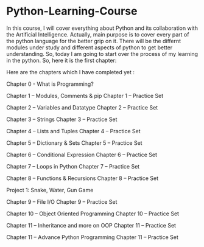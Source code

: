 # Python-Learning-Course
In this course, I will cover everything about Python and its collaboration with the Artificial Intelligence.
Actually, main purpose is to cover every part of the python language for the better grip on it.
There will be the differnt modules under study and different aspects of python to get better understanding.
So, today I am going to start over the process of my learning in the python.
So, here it is the first chapter:

Here are the chapters which I have completed yet :

Chapter 0 - What is Programming?

Chapter 1 – Modules, Comments & pip
Chapter 1 – Practice Set

Chapter 2 – Variables and Datatype
Chapter 2 – Practice Set

Chapter 3 – Strings
Chapter 3 – Practice Set

Chapter 4 – Lists and Tuples
Chapter 4 – Practice Set

Chapter 5 – Dictionary & Sets
Chapter 5 – Practice Set

Chapter 6 – Conditional Expression
Chapter 6 – Practice Set

Chapter 7 – Loops in Python
Chapter 7 – Practice Set

Chapter 8 – Functions & Recursions
Chapter 8 – Practice Set

Project 1: Snake, Water, Gun Game

Chapter 9 – File I/O
Chapter 9 – Practice Set

Chapter 10 – Object Oriented Programming
Chapter 10 – Practice Set

Chapter 11 – Inheritance and more on OOP
Chapter 11 – Practice Set

Chapter 11 – Advance Python Programming 
Chapter 11 – Practice Set